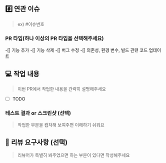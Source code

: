 ## #️⃣ 연관 이슈
> ex) #이슈번호

### PR 타입(하나 이상의 PR 타입을 선택해주세요)
-[] 기능 추가
-[] 기능 삭제
-[] 버그 수정
-[] 의존성, 환경 변수, 빌드 관련 코드 업데이트

## 💻 작업 내용
> 이번 PR에서 작업한 내용을 간략히 설명해주세요

- [ ] TODO

### 테스트 결과 or 스크린샷 (선택)
> 작업한 부분을 캡처해 보여주면 이해하기 쉬워요

## 💬 리뷰 요구사항 (선택)
> 리뷰어가 특별히 봐주었으면 하는 부분이 있다면 작성해주세요
